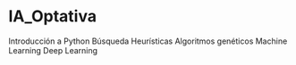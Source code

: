 # IA_Optativa
Introducción a Python
Búsqueda
Heurísticas
Algoritmos genéticos
Machine Learning
Deep Learning
